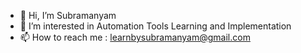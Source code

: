 - 👋 Hi, I’m Subramanyam
- 👀 I’m interested in Automation Tools Learning and Implementation
- 📫 How to reach me : learnbysubramanyam@gmail.com

